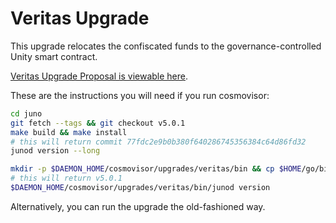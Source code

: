# Veritas Upgrade

This upgrade relocates the confiscated funds to the governance-controlled Unity smart contract.

[Veritas Upgrade Proposal is viewable here](https://www.mintscan.io/juno/proposals/21).

These are the instructions you will need if you run cosmovisor:

```bash
cd juno
git fetch --tags && git checkout v5.0.1
make build && make install
# this will return commit 77fdc2e9b0b380f640286745356384c64d86fd32
junod version --long

mkdir -p $DAEMON_HOME/cosmovisor/upgrades/veritas/bin && cp $HOME/go/bin/junod $DAEMON_HOME/cosmovisor/upgrades/veritas/bin
# this will return v5.0.1
$DAEMON_HOME/cosmovisor/upgrades/veritas/bin/junod version
```

Alternatively, you can run the upgrade the old-fashioned way.
